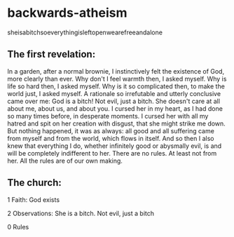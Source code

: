 # backwards-atheism
sheisabitchsoeverythingisleftopenwearefreeandalone


## The first revelation:
In a garden, after a normal brownie, I instinctively felt the existence of God, more clearly than ever.
Why don't I feel warmth then, I asked myself. Why is life so hard then, I asked myself. Why is it so complicated then, to make the world just, I asked myself. A rationale so irrefutable and utterly conclusive came over me: God is a bitch! Not evil, just a bitch. She doesn't care at all about me, about us, and about you. I cursed her in my heart, as I had done so many times before, in desperate moments. I cursed her with all my hatred and spit on her creation with disgust, that she might strike me down. But nothing happened, it was as always: all good and all suffering came from myself and from the world, which flows in itself. And so then I also knew that everything I do, whether infinitely good or abysmally evil, is and will be completely indifferent to her. There are no rules. At least not from her. All the rules are of our own making.

## The church:
1 Faith: God exists

2 Observations: She is a bitch. Not evil, just a bitch

0 Rules
